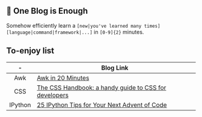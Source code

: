 📝 One Blog is Enough
---------------------

Somehow efficiently learn a `[new|you've learned many times]` `[language|command|framework|...]` in `[0-9]{2}` minutes.

## To-enjoy list

|    -    |                                                                           Blog Link                                                                          |
|:-------:|------------------------------------------------------------------------------------------------------------------------------------------------------------|
|   Awk   | [Awk in 20 Minutes](https://ferd.ca/awk-in-20-minutes.html)                                                                                                  |
|   CSS   | [The CSS Handbook: a handy guide to CSS for developers](https://medium.com/free-code-camp/the-css-handbook-a-handy-guide-to-css-for-developers-b56695917d11) |
| IPython | [25 IPython Tips for Your Next Advent of Code](https://switowski.com/blog/25-ipython-tips-for-your-next-advent-of-code)                                      |
